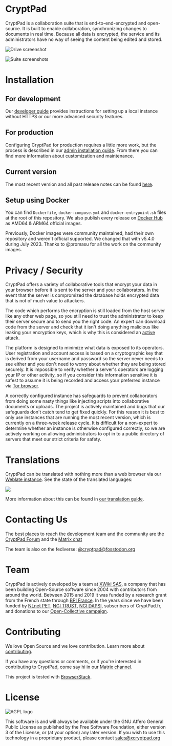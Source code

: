 <!--
SPDX-FileCopyrightText: 2023 XWiki CryptPad Team <contact@cryptpad.org> and contributors

SPDX-License-Identifier: AGPL-3.0-or-later
-->

# CryptPad

CryptPad is a collaboration suite that is end-to-end-encrypted and open-source. It is built to enable collaboration, synchronizing changes to documents in real time. Because all data is encrypted, the service and its administrators have no way of seeing the content being edited and stored.

![Drive screenshot](screenshot.png "preview of the CryptDrive")

![Suite screenshots](screenshot-suite.png "all CyptPad applications: Document, Sheet, Presentation, Form, Kanban, Code, Rich Text, Whiteboard")

# Installation

## For development

Our [developer guide](https://docs.cryptpad.org/en/dev_guide/setup.html) provides instructions for setting up a local instance without HTTPS or our more advanced security features.

## For production

Configuring CryptPad for production requires a little more work, but the process is described in our [admin installation guide](https://docs.cryptpad.org/en/admin_guide/installation.html). From there you can find more information about customization and maintenance.

## Current version

The most recent version and all past release notes can be found [here](https://github.com/cryptpad/cryptpad/releases/).

## Setup using Docker

You can find `Dockerfile`, `docker-compose.yml` and `docker-entrypoint.sh` files at the root of this repository. We also publish every release on [Docker Hub](https://hub.docker.com/r/cryptpad/cryptpad) as AMD64 & ARM64 official images. 

Previously, Docker images were community maintained, had their own repository and weren't official supported. We changed that with v5.4.0 during July 2023. Thanks to @promasu for all the work on the community images.

# Privacy / Security

CryptPad offers a variety of collaborative tools that encrypt your data in your browser
before it is sent to the server and your collaborators. In the event that the server is
compromized the database holds encrypted data that is not of much value to attackers.

The code which performs the encryption is still loaded from the host server like any
other web page, so you still need to trust the administrator to keep their server secure
and to send you the right code. An expert can download code from the server and check
that it isn't doing anything malicious like leaking your encryption keys, which is why
this is considered an [active attack].

The platform is designed to minimize what data is exposed to its operators. User registration
and account access is based on a cryptographic key that is derived from your username
and password so the server never needs to see either and you don't need to worry about
whether they are being stored securely. It is impossible to verify whether a server's
operators are logging your IP or other activity, so if you consider this information
sensitive it is safest to assume it is being recorded and access your preferred instance
via [Tor browser].

A correctly configured instance has safeguards to prevent collaborators from doing some
nasty things like injecting scripts into collaborative documents or uploads. The project
is actively maintained and bugs that our safeguards don't catch tend to get fixed quickly.
For this reason it is best to only use instances that are running the most recent version,
which is currently on a three-week release cycle. It is difficult for a non-expert to
determine whether an instance is otherwise configured correctly, so we are actively
working on allowing administrators to opt in to a public directory of servers that
meet our strict criteria for safety.

# Translations

CryptPad can be translated with nothing more than a web browser via our
[Weblate instance](https://weblate.cryptpad.org/projects/cryptpad/app/). See the state of the translated languages:

![](https://weblate.cryptpad.org/widgets/cryptpad/-/app/multi-auto.svg)

More information about this can be found in [our translation guide](/customize.dist/translations/README.md).

# Contacting Us

The best places to reach the development team and the community are the [CryptPad Forum](https://forum.cryptpad.org) and the [Matrix chat](https://matrix.to/#/#cryptpad:matrix.xwiki.com)

The team is also on the fediverse: [@cryptpad@fosstodon.org](https://fosstodon.org/@cryptpad)

# Team

CryptPad is actively developed by a team at [XWiki SAS](https://www.xwiki.com), a company that has been building Open-Source software since 2004 with contributors from around the world. Between 2015 and 2019 it was funded by a research grant from the French state through [BPI France](https://www.bpifrance.fr/). In the years since we have been funded by [NLnet PET](https://nlnet.nl/PET/), [NGI TRUST](https://www.ngi.eu/ngi-projects/ngi-trust/), [NGI DAPSI](https://dapsi.ngi.eu/), subscribers of CryptPad.fr, and donations to our [Open-Collective campaign](https://opencollective.com/cryptpad).

# Contributing

We love Open Source and we love contribution. Learn more about [contributing](https://docs.cryptpad.org/en/how_to_contribute.html).

If you have any questions or comments, or if you're interested in contributing to CryptPad, come say hi in our [Matrix channel](https://app.element.io/#/room/#cryptpad:matrix.xwiki.com).

This project is tested with [BrowserStack](https://www.browserstack.com/).

# License

![AGPL logo](https://www.gnu.org/graphics/agplv3-155x51.png "GNU Affero General Public License")

This software is and will always be available under the GNU Affero General Public License as
published by the Free Software Foundation, either version 3 of the License, or (at your option)
any later version. If you wish to use this technology in a proprietary product, please contact
sales@xcryptpad.org

[Tor browser]: https://www.torproject.org/download/
[active attack]: https://en.wikipedia.org/wiki/Attack_(computing)#Types_of_attack

